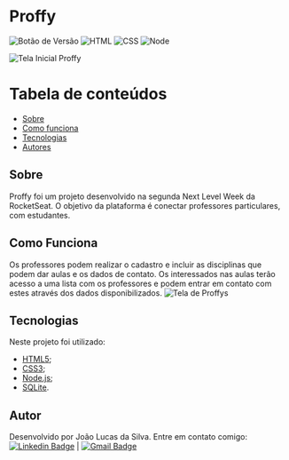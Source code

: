 
# Proffy


![Botão de Versão](https://img.shields.io/badge/Version-3.0-blue)   ![HTML](https://img.shields.io/badge/HTML-5-orange) ![CSS](https://img.shields.io/badge/CSS-3-blue) ![Node](https://img.shields.io/badge/Node-12.19-green)

![Tela Inicial Proffy](https://media-exp1.licdn.com/dms/image/C5622AQEPeH-iNnsllg/feedshare-shrink_2048_1536-alternative/0?e=1606348800&v=beta&t=uPa1Qrmxyeu7-wTDMswaIrUB-fEdFpJm194ZppfFJCk)

Tabela de conteúdos
=================
   * [Sobre](#sobre)
   * [Como funciona](#como-funciona)
   * [Tecnologias](#tecnologias)
   * [Autores](#autores)
 
## Sobre

Proffy foi um projeto desenvolvido na segunda Next Level Week da RocketSeat. O objetivo da plataforma é conectar professores particulares, com estudantes. 
## Como Funciona
Os professores podem realizar o cadastro e incluir as disciplinas que podem dar aulas e os dados de contato. Os interessados nas aulas terão acesso a uma lista com os professores e podem entrar em contato com estes através dos dados disponibilizados.
![Tela de Proffys](https://media-exp1.licdn.com/dms/image/C4D22AQHhHssGgdoafA/feedshare-shrink_1280-alternative/0?e=1606348800&v=beta&t=nQ2Mq7n2gDDHyzy_Hf1uv5R--cBH-TTHbvB1Z7VU8kI)
## Tecnologias
Neste projeto foi utilizado:

- [HTML5](https://developer.mozilla.org/pt-BR/docs/Web/HTML/HTML5);
- [CSS3](https://developer.mozilla.org/pt-BR/docs/Web/CSS);
- [Node.js](https://nodejs.org/en/docs/);
- [SQLite](https://www.sqlite.org/docs.html).
 
## Autor
Desenvolvido por João Lucas da Silva.
Entre em contato comigo:
 [![Linkedin Badge](https://img.shields.io/badge/-JoaoLucas-blue?style=flat-square&logo=Linkedin&logoColor=white&link=https://www.linkedin.com/in/tgmarinho/)]([https://www.linkedin.com/in/joaolucassilva-812819165/](https://www.linkedin.com/in/joaolucassilva-812819165/)) | [![Gmail Badge](https://img.shields.io/badge/-joao.lsilva1198@gmail.com-c14438?style=flat-square&logo=Gmail&logoColor=white&link=mailto:tgmarinho@gmail.com)](mailto:joao.lsilva1198@gmail.com)
